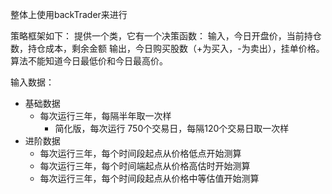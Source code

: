 整体上使用backTrader来进行

策略框架如下：
提供一个类，它有一个决策函数：
输入，今日开盘价，当前持仓数，持仓成本，剩余金额
输出，今日购买股数（+为买入，-为卖出），挂单价格。算法不能知道今日最低价和今日最高价。


输入数据：
- 基础数据
    - 每次运行三年，每隔半年取一次样
        - 简化版，每次运行 750个交易日，每隔120个交易日取一次样
- 进阶数据
    - 每次运行三年，每个时间段起点从价格低点开始测算
    - 每次运行三年，每个时间端起点从价格高估时开始测算
    - 每次运行三年，每个时间段起点从价格中等估值开始测算